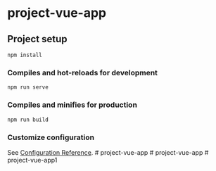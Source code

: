 # project-vue-app

## Project setup
```
npm install
```

### Compiles and hot-reloads for development
```
npm run serve
```

### Compiles and minifies for production
```
npm run build
```

### Customize configuration
See [Configuration Reference](https://cli.vuejs.org/config/).
#   p r o j e c t - v u e - a p p  
 #   p r o j e c t - v u e - a p p  
 #   p r o j e c t - v u e - a p p 1  
 